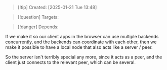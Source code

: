
>[!tip] Created: [2025-01-21 Tue 13:48]

>[!question] Targets: 

>[!danger] Depends: 

If we make it so our client apps in the browser can use multiple backends concurrently, and the backends can coordinate with each other, then we make it possible to have a local node that also acts like a server / peer.

So the server isn't terribly special any more, since it acts as a peer, and the client just connects to the relevant peer, which can be several.